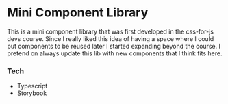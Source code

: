 # Mini Component Library

This is a mini component library that was first developed in the css-for-js devs course. Since I really liked this idea of having a space where I could put components to be reused later I started expanding beyond the course. I pretend on always update this lib with new components that I think fits here.

### Tech
- Typescript
- Storybook